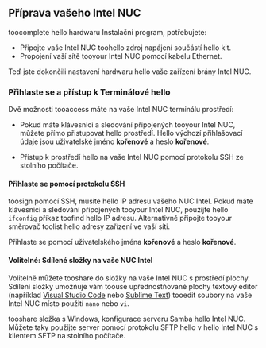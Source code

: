 ## <a name="prepare-your-intel-nuc"></a>Příprava vašeho Intel NUC

toocomplete hello hardwaru Instalační program, potřebujete:

- Připojte vaše Intel NUC toohello zdroj napájení součástí hello kit.
- Propojení vaší sítě tooyour Intel NUC pomocí kabelu Ethernet.

Teď jste dokončili nastavení hardwaru hello vaše zařízení brány Intel NUC.

### <a name="sign-in-and-access-hello-terminal"></a>Přihlaste se a přístup k Terminálové hello

Dvě možnosti tooaccess máte na vaše Intel NUC terminálu prostředí:

- Pokud máte klávesnici a sledování připojených tooyour Intel NUC, můžete přímo přistupovat hello prostředí. Hello výchozí přihlašovací údaje jsou uživatelské jméno **kořenové** a heslo **kořenové**.

- Přístup k prostředí hello na vaše Intel NUC pomocí protokolu SSH ze stolního počítače.

#### <a name="sign-in-with-ssh"></a>Přihlaste se pomocí protokolu SSH

toosign pomocí SSH, musíte hello IP adresu vašeho NUC Intel. Pokud máte klávesnici a sledování připojených tooyour Intel NUC, použijte hello `ifconfig` příkaz toofind hello IP adresu. Alternativně připojte tooyour směrovač toolist hello adresy zařízení ve vaší síti.

Přihlaste se pomocí uživatelského jména **kořenové** a heslo **kořenové**.

#### <a name="optional-share-a-folder-on-your-intel-nuc"></a>Volitelné: Sdílené složky na vaše NUC Intel

Volitelně můžete tooshare do složky na vaše Intel NUC s prostředí plochy. Sdílení složky umožňuje vám toouse upřednostňované plochy textový editor (například [Visual Studio Code](https://code.visualstudio.com/) nebo [Sublime Text](http://www.sublimetext.com/)) tooedit soubory na vaše Intel NUC místo použití `nano` nebo `vi`.

tooshare složka s Windows, konfigurace serveru Samba hello Intel NUC. Můžete taky použijte server pomocí protokolu SFTP hello v hello Intel NUC s klientem SFTP na stolního počítače.
